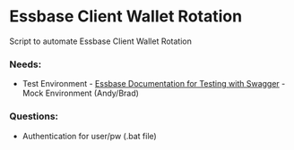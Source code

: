 # Essbase Client Wallet Rotation
Script to automate Essbase Client Wallet Rotation


### Needs:
- Test Environment 
        - [Essbase Documentation for Testing with Swagger](https://docs.oracle.com/en/database/other-databases/essbase/21/essrt/quick-start.html) 
        - Mock Environment (Andy/Brad)

### Questions:

- Authentication for user/pw (.bat file)